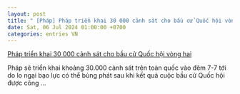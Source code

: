 ```yaml
---
layout: post
title: " [Pháp] Pháp triển khai 30 000 cảnh sát cho bầu cử Quốc hội vòng hai"
date: Sat, 06 Jul 2024 01:00:00 +0700
categories: entries VN
---
```

[Pháp triển khai 30 000 cảnh sát cho bầu cử Quốc hội vòng hai](https://www.qdnd.vn/quoc-te/tin-tuc/phap-trien-khai-30-000-canh-sat-cho-bau-cu-quoc-hoi-vong-hai-784206)

Pháp sẽ triển khai khoảng 30.000 cảnh sát trên toàn quốc vào đêm 7-7 tới do lo ngại bạo lực có thể bùng phát sau khi kết quả cuộc bầu cử Quốc hội được công ...

